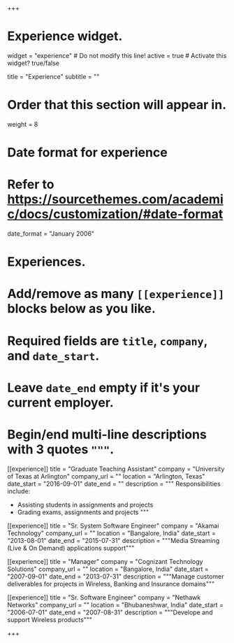 +++
# Experience widget.
widget = "experience"  # Do not modify this line!
active = true  # Activate this widget? true/false

title = "Experience"
subtitle = ""

# Order that this section will appear in.
weight = 8

# Date format for experience
#   Refer to https://sourcethemes.com/academic/docs/customization/#date-format
date_format = "January 2006"

# Experiences.
#   Add/remove as many `[[experience]]` blocks below as you like.
#   Required fields are `title`, `company`, and `date_start`.
#   Leave `date_end` empty if it's your current employer.
#   Begin/end multi-line descriptions with 3 quotes `"""`.
[[experience]]
  title = "Graduate Teaching Assistant"
  company = "University of Texas at Arlington"
  company_url = ""
  location = "Arlington, Texas"
  date_start = "2016-09-01"
  date_end = ""
  description = """
  Responsibilities include:
  
  * Assisting students in assignments and projects
  * Grading exams, assignments and projects
  """

[[experience]]
  title = "Sr. System Software Engineer"
  company = "Akamai Technology"
  company_url = ""
  location = "Bangalore, India"
  date_start = "2013-08-01"
  date_end = "2015-07-31"
  description = """Media Streaming (Live & On Demand) applications support"""


[[experience]]
  title = "Manager"
  company = "Cognizant Technology Solutions"
  company_url = ""
  location = "Bangalore, India"
  date_start = "2007-09-01"
  date_end = "2013-07-31"
  description = """Manage customer deliverables for projects in Wireless, Banking and Insurance domains"""

[[experience]]
  title = "Sr. Software Engineer"
  company = "Nethawk Networks"
  company_url = ""
  location = "Bhubaneshwar, India"
  date_start = "2006-07-01"
  date_end = "2007-08-31"
  description = """Develope and support Wireless products"""
 
+++
